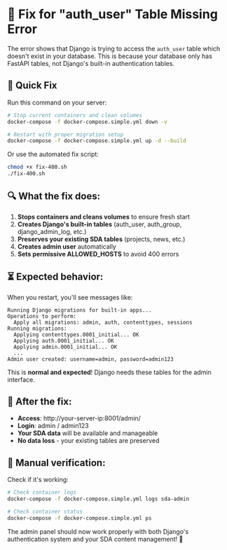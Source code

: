 # 🔧 Fix for "auth_user" Table Missing Error

The error shows that Django is trying to access the `auth_user` table which doesn't exist in your database. This is because your database only has FastAPI tables, not Django's built-in authentication tables.

## 🚀 Quick Fix

Run this command on your server:

```bash
# Stop current containers and clean volumes
docker-compose -f docker-compose.simple.yml down -v

# Restart with proper migration setup
docker-compose -f docker-compose.simple.yml up -d --build
```

Or use the automated fix script:
```bash
chmod +x fix-400.sh
./fix-400.sh
```

## 🔍 What the fix does:

1. **Stops containers and cleans volumes** to ensure fresh start
2. **Creates Django's built-in tables** (auth_user, auth_group, django_admin_log, etc.)
3. **Preserves your existing SDA tables** (projects, news, etc.)
4. **Creates admin user** automatically
5. **Sets permissive ALLOWED_HOSTS** to avoid 400 errors

## ⏳ Expected behavior:

When you restart, you'll see messages like:
```
Running Django migrations for built-in apps...
Operations to perform:
  Apply all migrations: admin, auth, contenttypes, sessions
Running migrations:
  Applying contenttypes.0001_initial... OK
  Applying auth.0001_initial... OK
  Applying admin.0001_initial... OK
  ...
Admin user created: username=admin, password=admin123
```

This is **normal and expected**! Django needs these tables for the admin interface.

## 🎯 After the fix:

- **Access**: http://your-server-ip:8001/admin/
- **Login**: admin / admin123
- **Your SDA data** will be available and manageable
- **No data loss** - your existing tables are preserved

## 🔧 Manual verification:

Check if it's working:
```bash
# Check container logs
docker-compose -f docker-compose.simple.yml logs sda-admin

# Check container status
docker-compose -f docker-compose.simple.yml ps
```

The admin panel should now work properly with both Django's authentication system and your SDA content management! 🎉
